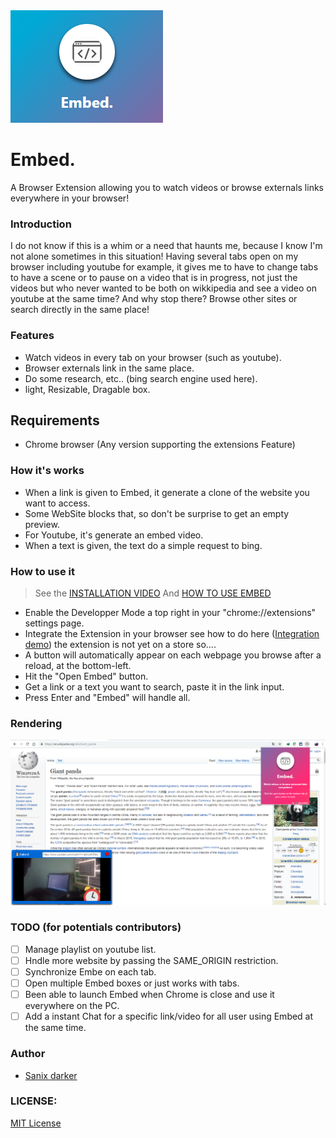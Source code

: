 <img src="logo.PNG" />

# Embed.

A Browser Extension allowing you to watch videos or browse externals links everywhere in your browser!

### Introduction
I do not know if this is a whim or a need that haunts me, because I know I'm not alone sometimes in this situation! Having several tabs open on my browser including youtube for example, it gives me to have to change tabs to have a scene or to pause on a video that is in progress, not just the videos but who never wanted to be both on wikkipedia and see a video on youtube at the same time? And why stop there? Browse other sites or search directly in the same place!

### Features

- Watch videos in every tab on your browser (such as youtube).
- Browser externals link in the same place.
- Do some research, etc.. (bing search engine used here).
- light, Resizable, Dragable box.

## Requirements

- Chrome browser (Any version supporting the extensions Feature)

### How it's works

- When a link is given to Embed, it generate a clone of the website you want to access.
- Some WebSite blocks that, so don't be surprise to get an empty preview.
- For Youtube, it's generate an embed video.
- When a text is given, the text do a simple request to bing.

### How to use it

> See the <a href="https://youtu.be/OTYhsvwlsmc" target="_blank">INSTALLATION VIDEO</a>
> And <a href="https://youtu.be/d0GykE_UcN4" target="_blank">HOW TO USE EMBED</a>

* Enable the Developper Mode a top right in your "chrome://extensions" settings page.
* Integrate the Extension in your browser see how to do here (<a href="https://youtu.be/OTYhsvwlsmc">Integration demo</a>) the extension is not yet on a store so....
* A button will automatically appear on each webpage you browse after a reload, at the bottom-left.
* Hit the "Open Embed" button.
* Get a link or a text you want to search, paste it in the link input.
* Press Enter and "Embed" will handle all.

### Rendering

<img src="render.PNG" />

### TODO (for potentials contributors)

- [ ] Manage playlist on youtube list.
- [ ] Hndle more website by passing the SAME_ORIGIN restriction.
- [ ] Synchronize Embe on each tab.
- [ ] Open multiple Embed boxes or just works with tabs.
- [ ] Been able to launch Embed when Chrome is close and use it everywhere on the PC.
- [ ] Add a instant Chat for a specific link/video for all user using Embed at the same time.

### Author

- [Sanix darker](https://github.com/Sanix-Darker)

### LICENSE:

[MIT License](https://github.com/Sanix-Darker/embed/blob/master/LICENSE)